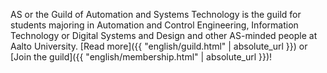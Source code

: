 AS or the Guild of Automation and Systems Technology is the guild for students majoring in Automation and Control Engineering, Information Technology or Digital Systems and Design and other AS-minded people at Aalto University. [Read more]({{ "english/guild.html" | absolute_url }}) or [Join the guild]({{ "english/membership.html" | absolute_url }})!
